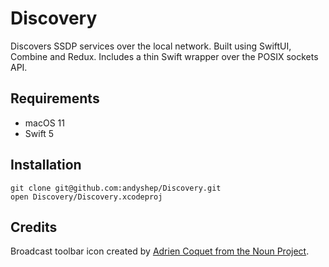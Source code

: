 # Discovery

Discovers SSDP services over the local network. Built using SwiftUI, Combine and Redux. Includes a thin Swift wrapper over the POSIX sockets API.

## Requirements

* macOS 11
* Swift 5

## Installation

```
git clone git@github.com:andyshep/Discovery.git
open Discovery/Discovery.xcodeproj
```

## Credits

Broadcast toolbar icon created by [Adrien Coquet from the Noun Project](https://thenounproject.com/term/broadcast/2146850).